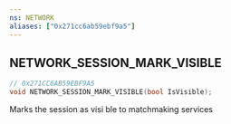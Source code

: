 ```yaml
---
ns: NETWORK
aliases: ["0x271cc6ab59ebf9a5"]
---
```

## NETWORK_SESSION_MARK_VISIBLE

```c
// 0x271CC6AB59EBF9A5
void NETWORK_SESSION_MARK_VISIBLE(bool IsVisible);
```

Marks the session as visi ble to matchmaking services

